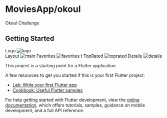 # MoviesApp/okoul

Okoul Challenge 

## Getting Started
Logo
![logo](https://user-images.githubusercontent.com/97078603/209153545-4c848dbd-6218-437c-8673-8bd2f5b8f928.jpeg)  
Layout
![main](https://user-images.githubusercontent.com/97078603/209153559-61508bd9-604a-49ec-b68f-942266a5a369.jpeg )
Favorites
![favorites](https://user-images.githubusercontent.com/97078603/209153576-fca83ed6-f6d6-41f1-aa58-77dbca292c59.jpeg )
t
TopRated
![toprated](https://user-images.githubusercontent.com/97078603/209153656-d344d0e5-3ad1-4ac9-b520-6ce17d12666a.jpeg)
Details
![details](https://user-images.githubusercontent.com/97078603/209153668-4eaad4ed-8daa-4a93-b62a-d65cb8f33891.jpeg )


This project is a starting point for a Flutter application.

A few resources to get you started if this is your first Flutter project:

- [Lab: Write your first Flutter app](https://docs.flutter.dev/get-started/codelab)
- [Cookbook: Useful Flutter samples](https://docs.flutter.dev/cookbook)

For help getting started with Flutter development, view the
[online documentation](https://docs.flutter.dev/), which offers tutorials,
samples, guidance on mobile development, and a full API reference.
